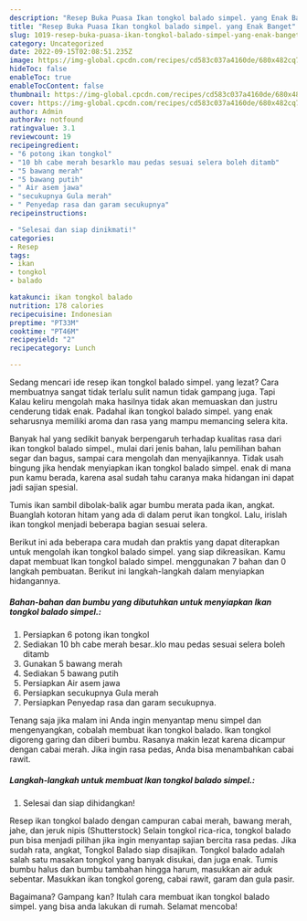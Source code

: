 ```yaml
---
description: "Resep Buka Puasa Ikan tongkol balado simpel. yang Enak Banget"
title: "Resep Buka Puasa Ikan tongkol balado simpel. yang Enak Banget"
slug: 1019-resep-buka-puasa-ikan-tongkol-balado-simpel-yang-enak-banget
category: Uncategorized
date: 2022-09-15T02:08:51.235Z
image: https://img-global.cpcdn.com/recipes/cd583c037a4160de/680x482cq70/ikan-tongkol-balado-simpel-foto-resep-utama.jpg
hideToc: false
enableToc: true
enableTocContent: false
thumbnail: https://img-global.cpcdn.com/recipes/cd583c037a4160de/680x482cq70/ikan-tongkol-balado-simpel-foto-resep-utama.jpg
cover: https://img-global.cpcdn.com/recipes/cd583c037a4160de/680x482cq70/ikan-tongkol-balado-simpel-foto-resep-utama.jpg
author: Admin
authorAv: notfound
ratingvalue: 3.1
reviewcount: 19
recipeingredient:
- "6 potong ikan tongkol"
- "10 bh cabe merah besarklo mau pedas sesuai selera boleh ditamb"
- "5 bawang merah"
- "5 bawang putih"
- " Air asem jawa"
- "secukupnya Gula merah"
- " Penyedap rasa dan garam secukupnya"
recipeinstructions:

- "Selesai dan siap dinikmati!"
categories:
- Resep
tags:
- ikan
- tongkol
- balado

katakunci: ikan tongkol balado 
nutrition: 178 calories
recipecuisine: Indonesian
preptime: "PT33M"
cooktime: "PT46M"
recipeyield: "2"
recipecategory: Lunch

---
```



Sedang mencari ide resep ikan tongkol balado simpel. yang lezat? Cara membuatnya sangat tidak terlalu sulit namun tidak gampang juga. Tapi Kalau keliru mengolah maka hasilnya tidak akan memuaskan dan justru cenderung tidak enak. Padahal ikan tongkol balado simpel. yang enak seharusnya memiliki aroma dan rasa yang mampu memancing selera kita.


Banyak hal yang sedikit banyak berpengaruh terhadap kualitas rasa dari ikan tongkol balado simpel., mulai dari jenis bahan, lalu pemilihan bahan segar dan bagus, sampai cara mengolah dan menyajikannya. Tidak usah bingung jika hendak menyiapkan ikan tongkol balado simpel. enak di mana pun kamu berada, karena asal sudah tahu caranya maka hidangan ini dapat jadi sajian spesial.

Tumis ikan sambil dibolak-balik agar bumbu merata pada ikan, angkat. Buanglah kotoran hitam yang ada di dalam perut ikan tongkol. Lalu, irislah ikan tongkol menjadi beberapa bagian sesuai selera.


Berikut ini ada beberapa cara mudah dan praktis yang dapat diterapkan untuk mengolah ikan tongkol balado simpel. yang siap dikreasikan. Kamu dapat membuat Ikan tongkol balado simpel. menggunakan 7 bahan dan 0 langkah pembuatan. Berikut ini langkah-langkah dalam menyiapkan hidangannya.

<!--inarticleads1-->

##### Bahan-bahan dan bumbu yang dibutuhkan untuk menyiapkan Ikan tongkol balado simpel.:

1. Persiapkan 6 potong ikan tongkol
1. Sediakan 10 bh cabe merah besar..klo mau pedas sesuai selera boleh ditamb
1. Gunakan 5 bawang merah
1. Sediakan 5 bawang putih
1. Persiapkan  Air asem jawa
1. Persiapkan secukupnya Gula merah
1. Persiapkan  Penyedap rasa dan garam secukupnya.


Tenang saja jika malam ini Anda ingin menyantap menu simpel dan mengenyangkan, cobalah membuat ikan tongkol balado. Ikan tongkol digoreng garing dan diberi bumbu. Rasanya makin lezat karena dicampur dengan cabai merah. Jika ingin rasa pedas, Anda bisa menambahkan cabai rawit. 

<!--inarticleads2-->

##### Langkah-langkah untuk membuat Ikan tongkol balado simpel.:


1. Selesai dan siap dihidangkan!

Resep ikan tongkol balado dengan campuran cabai merah, bawang merah, jahe, dan jeruk nipis (Shutterstock) Selain tongkol rica-rica, tongkol balado pun bisa menjadi pilihan jika ingin menyantap sajian bercita rasa pedas. Jika sudah rata, angkat, Tongkol Balado siap disajikan. Tongkol balado adalah salah satu masakan tongkol yang banyak disukai, dan juga enak. Tumis bumbu halus dan bumbu tambahan hingga harum, masukkan air aduk sebentar. Masukkan ikan tongkol goreng, cabai rawit, garam dan gula pasir. 

Bagaimana? Gampang kan? Itulah cara membuat ikan tongkol balado simpel. yang bisa anda lakukan di rumah. Selamat mencoba!
